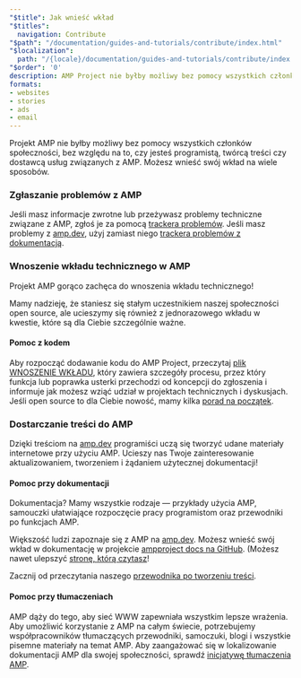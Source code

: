 ```yaml
---
"$title": Jak wnieść wkład
"$titles":
  navigation: Contribute
"$path": "/documentation/guides-and-tutorials/contribute/index.html"
"$localization":
  path: "/{locale}/documentation/guides-and-tutorials/contribute/index.html"
"$order": '0'
description: AMP Project nie byłby możliwy bez pomocy wszystkich członków społeczności, bez względu na to, czy jesteś programistą, twórcą treści czy dostawcą usług związanych z AMP.
formats:
- websites
- stories
- ads
- email
---
```


Projekt AMP nie byłby możliwy bez pomocy wszystkich członków społeczności, bez względu na to, czy jesteś programistą, twórcą treści czy dostawcą usług związanych z AMP. Możesz wnieść swój wkład na wiele sposobów.

### Zgłaszanie problemów z AMP

Jeśli masz informacje zwrotne lub przeżywasz problemy techniczne związane z AMP, zgłoś je za pomocą [trackera problemów](https://github.com/ampproject/amphtml/issues). Jeśli masz problemy z [amp.dev](https://amp.dev), użyj zamiast niego [trackera problemów z dokumentacją](https://github.com/ampproject/docs/issues).

### Wnoszenie wkładu technicznego w AMP

Projekt AMP gorąco zachęca do wnoszenia wkładu technicznego!

Mamy nadzieję, że staniesz się stałym uczestnikiem naszej społeczności open source, ale ucieszymy się również z jednorazowego wkładu w kwestie, które są dla Ciebie szczególnie ważne.

#### Pomoc z kodem

Aby rozpocząć dodawanie kodu do AMP Project, przeczytaj [plik WNOSZENIE WKŁADU](https://github.com/ampproject/amphtml/blob/master/CONTRIBUTING.md), który zawiera szczegóły procesu, przez który funkcja lub poprawka usterki przechodzi od koncepcji do zgłoszenia i informuje jak możesz wziąć udział w projektach technicznych i dyskusjach.  Jeśli open source to dla Ciebie nowość, mamy kilka [porad na początek](https://github.com/ampproject/amphtml/blob/master/CONTRIBUTING.md#contributing-code).

### Dostarczanie treści do AMP

Dzięki treściom na [amp.dev](https://amp.dev) programiści uczą się tworzyć udane materiały internetowe przy użyciu AMP. Ucieszy nas Twoje zainteresowanie aktualizowaniem, tworzeniem i żądaniem użytecznej dokumentacji!

#### Pomoc przy dokumentacji

Dokumentacja? Mamy wszystkie rodzaje — przykłady użycia AMP, samouczki ułatwiające rozpoczęcie pracy programistom oraz przewodniki po funkcjach AMP.

Większość ludzi zapoznaje się z AMP na [amp.dev](https://amp.dev).  Możesz wnieść swój wkład w dokumentację w projekcie [ampproject docs na GitHub](https://github.com/ampproject/docs). (Możesz nawet ulepszyć [stronę, którą czytasz](https://github.com/ampproject/docs/blob/master/content/docs/contribute/contribute.md)!

Zacznij od przeczytania naszego [przewodnika po tworzeniu treści](contribute-documentation/index.md?format=websites).

#### Pomoc przy tłumaczeniach

AMP dąży do tego, aby sieć WWW zapewniała wszystkim lepsze wrażenia. Aby umożliwić korzystanie z AMP na całym świecie, potrzebujemy współpracowników tłumaczących przewodniki, samoczuki, blogi i wszystkie pisemne materiały na temat AMP. Aby zaangażować się w lokalizowanie dokumentacji AMP dla swojej społeczności, sprawdź [inicjatywę tłumaczenia AMP](https://github.com/ampproject/docs/blob/master/TRANSLATIONS.md).

